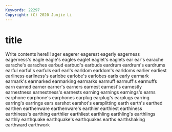 ```yaml
---
Keywords: 22297
Copyright: (C) 2020 Junjie Li
---
```


# title

Write contents here!!!
ager 
eagerer 
eagerest 
eagerly 
eagerness 
eagerness's 
eagle 
eagle's 
eagles 
eaglet
eaglet's 
eaglets 
ear 
ear's 
earache 
earache's 
earaches 
earbud 
earbud's 
earbuds
eardrum 
eardrum's 
eardrums 
earful 
earful's 
earfuls 
earl 
earl's 
earldom 
earldom's
earldoms 
earlier 
earliest 
earliness 
earliness's 
earlobe 
earlobe's 
earlobes 
earls 
early
earmark 
earmark's 
earmarked 
earmarking 
earmarks 
earmuff 
earmuff's 
earmuffs 
earn 
earned
earner 
earner's 
earners 
earnest 
earnest's 
earnestly 
earnestness 
earnestness's 
earnests 
earning
earnings 
earnings's 
earns 
earphone 
earphone's 
earphones 
earplug 
earplug's 
earplugs 
earring
earring's 
earrings 
ears 
earshot 
earshot's 
earsplitting 
earth 
earth's 
earthed 
earthen
earthenware 
earthenware's 
earthier 
earthiest 
earthiness 
earthiness's 
earthing 
earthlier 
earthliest 
earthling
earthling's 
earthlings 
earthly 
earthquake 
earthquake's 
earthquakes 
earths 
earthshaking 
earthward 
earthwork
